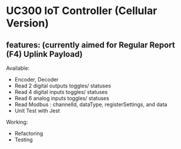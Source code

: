 ﻿# UC300 IoT Controller (Cellular Version)

## features: (currently aimed for Regular Report (F4) Uplink Payload)

Available:

- Encoder, Decoder
- Read 2 digital outputs toggles/ statuses
- Read 4 digital inputs toggles/ statuses
- Read 6 analog inputs toggles/ statuses
- Read Modbus : channelId, dataType, registerSettings, and data
- Unit Test with Jest

Working:

- Refactoring
- Testing
